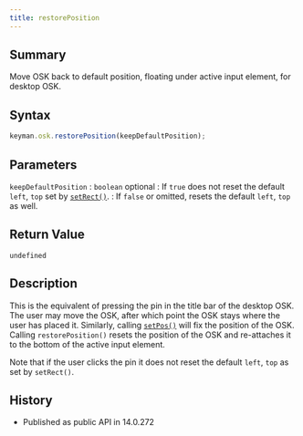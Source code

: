 ```yaml
---
title: restorePosition
---
```


## Summary

Move OSK back to default position, floating under active input element, for
desktop OSK.

## Syntax

```js
keyman.osk.restorePosition(keepDefaultPosition);
```

## Parameters

`keepDefaultPosition`
: `boolean` <span class="optional">optional</span>
: If `true` does not reset the default `left`, `top` set by [`setRect()`](setRect).
: If `false` or omitted, resets the default `left`, `top` as well.

## Return Value

`undefined`

## Description

This is the equivalent of pressing the pin in the title bar of the desktop OSK.
The user may move the OSK, after which point the OSK stays where the user has
placed it. Similarly, calling [`setPos()`](setPos) will fix the position of the
OSK. Calling `restorePosition()` resets the position of the OSK and re-attaches
it to the bottom of the active input element.

Note that if the user clicks the pin it does not reset the default `left`, `top`
as set by `setRect()`.

## History

* Published as public API in 14.0.272